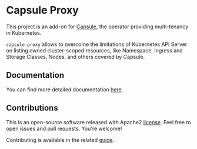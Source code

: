 # Capsule Proxy

This project is an add-on for [Capsule](https://github.com/clastix/capsule), the operator providing multi-tenancy in Kubernetes.

`capsule-proxy` allows to overcome the limitations of Kubernetes API Server on listing owned cluster-scoped resources, like Namespace, Ingress and Storage Classes, Nodes, and others covered by Capsule.

## Documentation

You can find more detailed documentation [here](https://capsule.clastix.io/docs/general/proxy).

## Contributions

This is an open-source software released with Apache2 [license](./LICENSE). Feel free to open issues and pull requests. You're welcome!

Contributing is available in the related [guide](./CONTRIBUTING.md).
